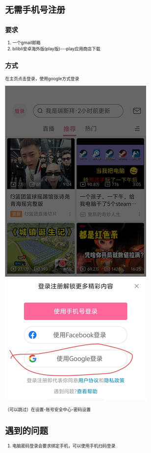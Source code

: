 # 无需手机号注册
## 要求
1. 一个gmail邮箱
2. bilibli安卓海外版(play版)---play应用商店下载

## 方式
在主页点击登录，使用google方式登录

![](../images/601adf42a3fe9c49b00940428d7967a3.jpeg)

（可以跳过）在设置-账号安全中心-密码设置



# 遇到的问题
1. 电脑密码登录会要求绑定手机，可以使用手机扫码登录





